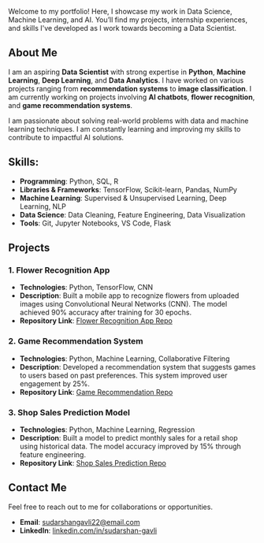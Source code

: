 Welcome to my portfolio! Here, I showcase my work in Data Science, Machine Learning, and AI. You’ll find my projects, internship experiences, and skills I've developed as I work towards becoming a Data Scientist.

## About Me
I am an aspiring **Data Scientist** with strong expertise in **Python**, **Machine Learning**, **Deep Learning**, and **Data Analytics**. I have worked on various projects ranging from **recommendation systems** to **image classification**. I am currently working on projects involving **AI chatbots**, **flower recognition**, and **game recommendation systems**. 

I am passionate about solving real-world problems with data and machine learning techniques. I am constantly learning and improving my skills to contribute to impactful AI solutions.

## Skills:
- **Programming**: Python, SQL, R
- **Libraries & Frameworks**: TensorFlow, Scikit-learn, Pandas, NumPy
- **Machine Learning**: Supervised & Unsupervised Learning, Deep Learning, NLP
- **Data Science**: Data Cleaning, Feature Engineering, Data Visualization
- **Tools**: Git, Jupyter Notebooks, VS Code, Flask


## Projects

### 1. **Flower Recognition App**
- **Technologies**: Python, TensorFlow, CNN
- **Description**: Built a mobile app to recognize flowers from uploaded images using Convolutional Neural Networks (CNN). The model achieved 90% accuracy after training for 30 epochs.
- **Repository Link**: [Flower Recognition App Repo](link-to-your-repo)

### 2. **Game Recommendation System**
- **Technologies**: Python, Machine Learning, Collaborative Filtering
- **Description**: Developed a recommendation system that suggests games to users based on past preferences. This system improved user engagement by 25%.
- **Repository Link**: [Game Recommendation Repo](link-to-your-repo)

### 3. **Shop Sales Prediction Model**
- **Technologies**: Python, Machine Learning, Regression
- **Description**: Built a model to predict monthly sales for a retail shop using historical data. The model accuracy improved by 15% through feature engineering.
- **Repository Link**: [Shop Sales Prediction Repo](link-to-your-repo)



## Contact Me
Feel free to reach out to me for collaborations or opportunities.  
- **Email**: sudarshangavli22@email.com  
- **LinkedIn**: [linkedin.com/in/sudarshan-gavli](https://www.linkedin.com/in/sudarshan-gavli-596ba62b4)
